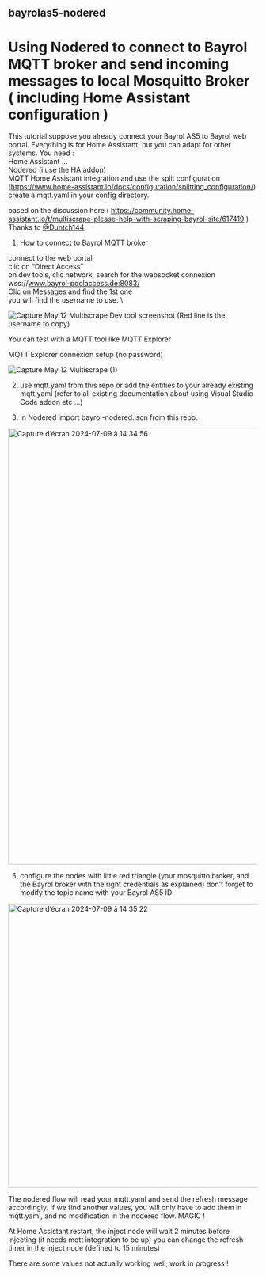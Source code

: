 ## bayrolas5-nodered

# Using Nodered to connect to Bayrol MQTT broker and send incoming messages to local Mosquitto Broker ( including Home Assistant configuration )
This tutorial suppose you already connect your Bayrol AS5 to Bayrol web portal.
Everything is for Home Assistant, but you can adapt for other systems.
You need : \
Home Assistant ... \
Nodered (i use the HA addon)\
MQTT Home Assistant integration and use the split configuration (https://www.home-assistant.io/docs/configuration/splitting_configuration/) \
create a mqtt.yaml in your config directory.

based on the discussion here ( https://community.home-assistant.io/t/multiscrape-please-help-with-scraping-bayrol-site/617419 )\
Thanks to [@Duntch144](https://github.com/Duntch144)

1) How to connect to Bayrol MQTT broker 

connect to the web portal\
clic on “Direct Access”\
on dev tools, clic network, search for the websocket connexion wss://www.bayrol-poolaccess.de:8083/ \
Clic on Messages and find the 1st one \
you will find the username to use. \

![Capture May 12 Multiscrape](https://github.com/harb70/bayrolas5-nodered/assets/93473437/23f56564-1a91-4faf-809b-81a76febc617)
Dev tool screenshot (Red line is the username to copy)

You can test with a MQTT tool like MQTT Explorer

MQTT Explorer connexion setup (no password)

![Capture May 12 Multiscrape (1)](https://github.com/harb70/bayrolas5-nodered/assets/93473437/e0f4fa69-650d-40c1-9142-188c920980fb)


2) use mqtt.yaml from this repo or add the entities to your already existing mqtt.yaml (refer to all existing documentation about using Visual Studio Code addon etc ...)
   
4) In Nodered import bayrol-nodered.json from this repo.

<img width="881" alt="Capture d’écran 2024-07-09 à 14 34 56" src="https://github.com/harb70/bayrolas5-nodered/assets/93473437/2beeada6-ae8b-47c5-b853-18bc88754a24">

5) configure the nodes with little red triangle (your mosquitto broker, and the Bayrol broker with the right credentials as explained)
   don't forget to modify the topic name with your Bayrol AS5 ID
<img width="574" alt="Capture d’écran 2024-07-09 à 14 35 22" src="https://github.com/harb70/bayrolas5-nodered/assets/93473437/7435b2cf-ccb9-4f9a-98e8-2ca4ccdc5652">

The nodered flow will read your mqtt.yaml and send the refresh message accordingly.
If we find another values, you will only have to add them in mqtt.yaml, and no modification in the nodered flow. MAGIC !

At Home Assistant restart, the inject node will wait 2 minutes before injecting (it needs mqtt integration to be up) you can change the refresh timer in the inject node (defined to 15 minutes)

There are some values not actually working well, work in progress !
